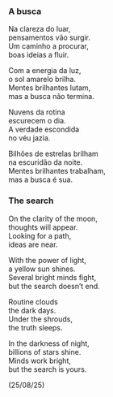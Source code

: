 ### A busca

Na clareza do luar,  
pensamentos vão surgir.  
Um caminho a procurar,  
boas ideias a fluir.

Com a energia da luz,   
o sol amarelo brilha.  
Mentes brilhantes lutam,   
mas a busca não termina.

Nuvens da rotina  
escurecem o dia.  
A verdade escondida  
no véu jazia.

Bilhões de estrelas brilham   
na escuridão da noite.  
Mentes brilhantes trabalham,  
mas a busca é sua.

### The search

On the clarity of the moon,  
thoughts will appear.  
Looking for a path,  
ideas are near.

With the power of light,  
a yellow sun shines.  
Several bright minds fight,  
but the search doesn’t end.

Routine clouds  
the dark days.  
Under the shrouds,  
the truth sleeps.

In the darkness of night,  
billions of stars shine.   
Minds work bright,   
but the search is yours.

(25/08/25)